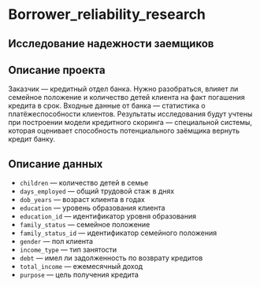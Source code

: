 # Borrower_reliability_research
## Исследование надежности заемщиков

## Описание проекта

Заказчик — кредитный отдел банка. Нужно разобраться, влияет ли семейное положение и количество детей клиента на факт погашения кредита в срок. Входные данные от банка — статистика о платёжеспособности клиентов.
Результаты исследования будут учтены при построении модели кредитного скоринга — специальной системы, которая оценивает способность потенциального заёмщика вернуть кредит банку.

## Описание данных

* `children` — количество детей в семье
* `days_employed` — общий трудовой стаж в днях
* `dob_years` — возраст клиента в годах
* `education` — уровень образования клиента
* `education_id` — идентификатор уровня образования
* `family_status` — семейное положение
* `family_status_id` — идентификатор семейного положения
* `gender` — пол клиента
* `income_type` — тип занятости
* `debt` — имел ли задолженность по возврату кредитов
* `total_income` — ежемесячный доход
* `purpose` — цель получения кредита
